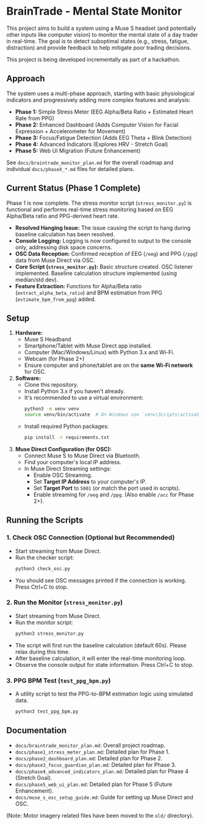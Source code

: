 # BrainTrade - Mental State Monitor

This project aims to build a system using a Muse S headset (and potentially other inputs like computer vision) to monitor the mental state of a day trader in real-time. The goal is to detect suboptimal states (e.g., stress, fatigue, distraction) and provide feedback to help mitigate poor trading decisions.

This project is being developed incrementally as part of a hackathon.

## Approach

The system uses a multi-phase approach, starting with basic physiological indicators and progressively adding more complex features and analysis:

*   **Phase 1:** Simple Stress Meter (EEG Alpha/Beta Ratio + Estimated Heart Rate from PPG)
*   **Phase 2:** Enhanced Dashboard (Adds Computer Vision for Facial Expression + Accelerometer for Movement)
*   **Phase 3:** Focus/Fatigue Detection (Adds EEG Theta + Blink Detection)
*   **Phase 4:** Advanced Indicators (Explores HRV - Stretch Goal)
*   **Phase 5:** Web UI Migration (Future Enhancement)

See `docs/braintrade_monitor_plan.md` for the overall roadmap and individual `docs/phaseX_*.md` files for detailed plans.

## Current Status (Phase 1 Complete)

Phase 1 is now complete. The stress monitor script (`stress_monitor.py`) is functional and performs real-time stress monitoring based on EEG Alpha/Beta ratio and PPG-derived heart rate.

*   **Resolved Hanging Issue:** The issue causing the script to hang during baseline calculation has been resolved.
*   **Console Logging:** Logging is now configured to output to the console only, addressing disk space concerns.
*   **OSC Data Reception:** Confirmed reception of EEG (`/eeg`) and PPG (`/ppg`) data from Muse Direct via OSC.
*   **Core Script (`stress_monitor.py`):** Basic structure created. OSC listener implemented. Baseline calculation structure implemented (using median/std dev).
*   **Feature Extraction:** Functions for Alpha/Beta ratio (`extract_alpha_beta_ratio`) and BPM estimation from PPG (`estimate_bpm_from_ppg`) added.

## Setup

1.  **Hardware:**
    *   Muse S Headband
    *   Smartphone/Tablet with Muse Direct app installed.
    *   Computer (Mac/Windows/Linux) with Python 3.x and Wi-Fi.
    *   Webcam (for Phase 2+)
    *   Ensure computer and phone/tablet are on the **same Wi-Fi network** for OSC.
2.  **Software:**
    *   Clone this repository.
    *   Install Python 3.x if you haven't already.
    *   It's recommended to use a virtual environment:
        ```bash
        python3 -m venv venv
        source venv/bin/activate  # On Windows use `venv\Scripts\activate`
        ```
    *   Install required Python packages:
        ```bash
        pip install -r requirements.txt
        ```
3.  **Muse Direct Configuration (for OSC):**
    *   Connect Muse S to Muse Direct via Bluetooth.
    *   Find your computer's local IP address.
    *   In Muse Direct Streaming settings:
        *   Enable OSC Streaming.
        *   Set **Target IP Address** to your computer's IP.
        *   Set **Target Port** to `5001` (or match the port used in scripts).
        *   Enable streaming for `/eeg` and `/ppg`. (Also enable `/acc` for Phase 2+).

## Running the Scripts

### 1. Check OSC Connection (Optional but Recommended)

*   Start streaming from Muse Direct.
*   Run the checker script:
    ```bash
    python3 check_osc.py
    ```
*   You should see OSC messages printed if the connection is working. Press Ctrl+C to stop.

### 2. Run the Monitor (`stress_monitor.py`)

*   Start streaming from Muse Direct.
*   Run the monitor script:
    ```bash
    python3 stress_monitor.py
    ```
*   The script will first run the baseline calculation (default 60s). Please relax during this time.
*   After baseline calculation, it will enter the real-time monitoring loop.
*   Observe the console output for state information. Press Ctrl+C to stop.

### 3. PPG BPM Test (`test_ppg_bpm.py`)

*   A utility script to test the PPG-to-BPM estimation logic using simulated data.
    ```bash
    python3 test_ppg_bpm.py
    ```

## Documentation

*   `docs/braintrade_monitor_plan.md`: Overall project roadmap.
*   `docs/phase1_stress_meter_plan.md`: Detailed plan for Phase 1.
*   `docs/phase2_dashboard_plan.md`: Detailed plan for Phase 2.
*   `docs/phase3_focus_guardian_plan.md`: Detailed plan for Phase 3.
*   `docs/phase4_advanced_indicators_plan.md`: Detailed plan for Phase 4 (Stretch Goal).
*   `docs/phase5_web_ui_plan.md`: Detailed plan for Phase 5 (Future Enhancement).
*   `docs/muse_s_osc_setup_guide.md`: Guide for setting up Muse Direct and OSC.

(Note: Motor imagery related files have been moved to the `old/` directory).